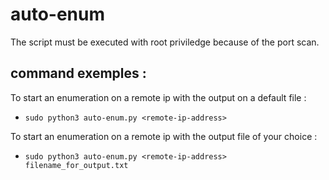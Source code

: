 # auto-enum

The script must be executed with root priviledge because of the port scan.

## command exemples :

To start an enumeration on a remote ip with the output on a default file :

- `sudo python3 auto-enum.py <remote-ip-address>`

To start an enumeration on a remote ip with the output file of your choice :

- `sudo python3 auto-enum.py <remote-ip-address> filename_for_output.txt`
